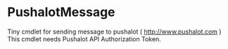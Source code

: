 # PushalotMessage
Tiny cmdlet for sending message to pushalot ( http://www.pushalot.com )
This cmdlet needs Pushalot API Authorization Token.

